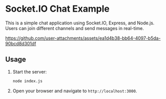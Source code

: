 # Socket.IO Chat Example

This is a simple chat application using Socket.IO, Express, and Node.js. Users can join different channels and send messages in real-time.






https://github.com/user-attachments/assets/ea1d4b38-bb64-4097-b5da-90bcd8d301df





## Usage

1. Start the server:
    ```sh
    node index.js
    ```

2. Open your browser and navigate to `http://localhost:3000`.


